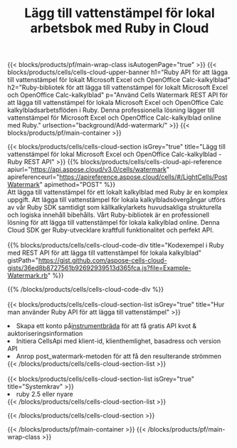 ﻿---
title:  Lägg till vattenstämpel för lokal arbetsbok med Ruby in Cloud
description:  Cloud API och SDK för att lägga till vattenstämpel för Microsoft Excel & OpenOffice Calc med Ruby. Lägger till vattenstämpel för lokala kalkylblad av Cells Cloud API SDK för Ruby.
url: /sv/ruby/background/add-watermark/
---
{{< blocks/products/pf/main-wrap-class isAutogenPage="true" >}}
{{< blocks/products/cells/cells-cloud-upper-banner h1="Ruby API för att lägga till vattenstämpel för lokalt Microsoft Excel och OpenOffice Calc-kalkylblad" h2="Ruby-bibliotek för att lägga till vattenstämpel för lokalt Microsoft Excel och OpenOffice Calc-kalkylblad" p="Använd Cells Watermark REST API för att lägga till vattenstämpel för lokala Microsoft Excel och OpenOffice Calc kalkylbladsarbetsflöden i Ruby. Denna professionella lösning lägger till vattenstämpel för Microsoft Excel och OpenOffice Calc-kalkylblad online med Ruby." urlsection="background/Add-watermark/" >}}
{{< blocks/products/pf/main-container >}}

{{< blocks/products/cells/cells-cloud-section isGrey="true" title="Lägg till vattenstämpel för lokal Microsoft Excel och OpenOffice Calc-kalkylblad - Ruby REST API" >}}
{{% blocks/products/cells/cells-cloud-api-reference apiurl="https://api.aspose.cloud/v3.0/cells/watermark" apireferenceurl="https://apireference.aspose.cloud/cells/#/LightCells/PostWatermark" apimethod="POST" %}}
<br/>
Att lägga till vattenstämpel för ett lokalt kalkylblad med Ruby är en komplex uppgift. Att lägga till vattenstämpel för lokala kalkylbladsövergångar utförs av vår Ruby SDK samtidigt som källkalkylarkets huvudsakliga strukturella och logiska innehåll bibehålls. Vårt Ruby-bibliotek är en professionell lösning för att lägga till vattenstämpel för lokala kalkylblad online. Denna Cloud SDK ger Ruby-utvecklare kraftfull funktionalitet och perfekt API.
<br/>
<br/>
{{% blocks/products/cells/cells-cloud-code-div title="Kodexempel i Ruby med REST API för att lägga till vattenstämpel för lokala kalkylblad" gistPath="https://gist.github.com/aspose-cells-cloud-gists/36ed8b8727561b92692939513d365fca.js?file=Example-Watermark.rb" %}}
  
{{% /blocks/products/cells/cells-cloud-code-div %}}
<br/>
<br/>
{{< blocks/products/cells/cells-cloud-section-list isGrey="true" title="Hur man använder Ruby API för att lägga till vattenstämpel" >}}
<li> Skapa ett konto på<a href="https://dashboard.aspose.cloud/">instrumentbräda</a> för att få gratis API kvot & auktoriseringsinformation</li>
<li>Initiera CellsApi med klient-id, klienthemlighet, basadress och version API</li>
<li>Anrop post_watermark-metoden för att få den resulterande strömmen</li>
{{< /blocks/products/cells/cells-cloud-section-list >}}
<br/>
<br/>
{{< blocks/products/cells/cells-cloud-section-list isGrey="true" title="Systemkrav" >}}
<li>ruby 2.5 eller nyare</li>
{{< /blocks/products/cells/cells-cloud-section-list >}}

{{< /blocks/products/cells/cells-cloud-section >}}

{{< /blocks/products/pf/main-container >}}
{{< /blocks/products/pf/main-wrap-class >}}
